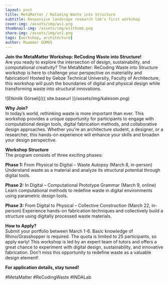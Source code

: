 ```yaml
---
layout: post
title: MetaMatter / ReCoding Waste into Structure
subtitle: Responsive landscape research lab's first workshop
cover-img: /assets/img/ws1.png
thumbnail-img: /assets/img/ws1thumb.png
share-img: /assets/img/ws1.png
tags: [workshop, architecture]
author: Muammer GÜMÜŞ
---
```


**Join the MetaMatter Workshop: ReCoding Waste into Structure!**  
Are you ready to explore the intersection of design, sustainability, and computational creativity? The MetaMatter: ReCoding Waste into Structure workshop is here to challenge your perspective on materiality and fabrication! Hosted by Gebze Technical University, Faculty of Architecture, this workshop will push the boundaries of digital and physical design while transforming waste into structural innovations.

![Etkinlik Görseli]({{ site.baseurl }}/assets/img/kalesom.png)

**Why Join?**  
In today’s world, rethinking waste is more important than ever. This workshop provides a unique opportunity for participants to engage with computational design tools, digital fabrication methods, and collaborative design approaches. Whether you're an architecture student, a designer, or a researcher, this hands-on experience will enhance your skills and broaden your design perspective.

**Workshop Structure**  
The program consists of three exciting phases:

**Phase 1:** From Physical to Digital – Waste Autopsy (March 8, in-person)
Understand waste as a material and analyze its structural potential through digital tools.

**Phase 2:** In Digital – Computational Prototype Grammar (March 9, online)
Learn computational methods to redefine waste in digital environments using parametric design tools.

**Phase 3:** From Digital to Physical – Collective Construction (March 22, in-person)
Experience hands-on fabrication techniques and collectively build a structure using digitally processed waste materials.

**How to Apply?**  
Submit your portfolio between March 1-6.
Basic knowledge of Rhino/Grasshopper is required.
The quota is limited to 25 participants, so apply early!
This workshop is led by an expert team of tutors and offers a great chance to experiment with digital design, sustainability, and innovative fabrication. Don’t miss this opportunity to redefine waste as a valuable design element!

**For application details, stay tuned!**

#MetaMatter #ReCodingWaste #INDALab
